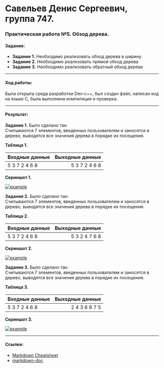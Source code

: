 # Савельев Денис Сергеевич, группа 747. #
### Практическая работа №5. Обзод дерева. ###
#### Задание: ####
- **Задание 1.** Необходимо	реализовать	обход	дерева	в	ширину.
- **Задание 2.** Необходимо	реализовать	прямой	обход	дерева
- **Задание 3.** Необходимо	реализовать	обратный	обход	дерева

___
#### Ход работы: ####
   Была открыта среда разработки Dev-c++, был создан файл, написан код на языке С, была выполнена компиляция и проверка.

___
#### Результат: ####
  **Задание 1.** Было сделано так:  
  Считываются 7 элементов, введенных пользователем и заносятся в дерево, выводятся все значения дерева в порядке их посещения.
  
  **Таблица 1.**
  
| Входные данные | Выходные данные |
| :------------- | --------------: |
| 5 3 7 2 4 6 8  |  5 3 7 2 4 6 8  |

  
  **Скриншот 1.**
  
[![example](https://pp.userapi.com/c849132/v849132343/15b4a1/fp4CWA5cF5o.jpg)](пример1)  
    
   **Задание 2.** Было сделано так:  
  Считываются 7 элементов, введенных пользователем и заносятся в дерево, выводятся все значения дерева в порядке их посещения.
  
  **Таблица 2.**
  
| Входные данные | Выходные данные |
| :------------- | --------------: |
| 5 3 7 2 4 6 8  |  5 3 2 4 7 6 8  |

  
  **Скриншот 2.**
  
[![example](https://pp.userapi.com/c849132/v849132343/15b4af/Ykjrkg7sQkI.jpg)](пример2)  
  
   **Задание 3.** Было сделано так:  
  Считываются 7 элементов, введенных пользователем и заносятся в дерево, выводятся все значения дерева в порядке их посещения.
  
  **Таблица 3.**
  
| Входные данные | Выходные данные |
| :------------- | --------------: |
| 5 3 7 2 4 6 8  | 2 4 3 6 8 7 5   |

  
  **Скриншот 3.**
  
[![example](https://pp.userapi.com/c849132/v849132343/15b4c0/4ZDkb4e69JU.jpg)](пример3) 
___
#### Ссылки: ####  
- [Markdown Cheatsheet](https://github.com/adam-p/markdown-here/wiki/Markdown-Cheatsheet)
- [markdown-doc](https://github.com/OlgaVlasova/markdown-doc/blob/master/README.md#Parag)

